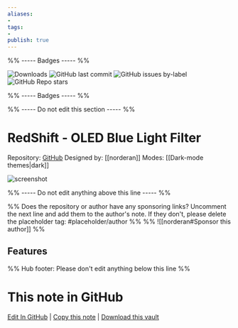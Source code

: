 ```yaml
---
aliases:
- 
tags: 
- 
publish: true
---
```


%% ----- Badges ----- %%

![Downloads](https://img.shields.io/badge/downloads-1506-573E7A?style=for-the-badge&logo=)
![GitHub last commit](https://img.shields.io/github/last-commit/norderan/RedShift-obsidian-theme?color=573E7A&label=last%20update&logo=github&style=for-the-badge)
![GitHub issues by-label](https://img.shields.io/github/issues/norderan/RedShift-obsidian-theme/help%20wanted?color=573E7A&logo=github&style=for-the-badge) 
![GitHub Repo stars](https://img.shields.io/github/stars/norderan/RedShift-obsidian-theme?color=573E7A&logo=github&style=for-the-badge)

%% ----- Badges ----- %%

%% ----- Do not edit this section ----- %%

# RedShift - OLED Blue Light Filter

Repository: [GitHub](https://github.com/norderan/RedShift-obsidian-theme)
Designed by: [[norderan]]
Modes: [[Dark-mode themes|dark]]



![screenshot](https://github.com/norderan/RedShift-obsidian-theme/raw/HEAD/screenshot.png)

%% ----- Do not edit anything above this line ----- %% 

%% Does the repository or author have any sponsoring links? Uncomment the next line and add them to the author's note. If they don't, please delete the placeholder tag: #placeholder/author %%
%% ![[norderan#Sponsor this author]] %%


## Features



%% Hub footer: Please don't edit anything below this line %%

# This note in GitHub

<span class="git-footer">[Edit In GitHub](https://github.dev/obsidian-community/obsidian-hub/blob/main/02%20-%20Community%20Expansions/02.05%20All%20Community%20Expansions/Themes/RedShift%3A%20OLED%20Blue%20Light%20Filter.md "git-hub-edit-note") | [Copy this note](https://raw.githubusercontent.com/obsidian-community/obsidian-hub/main/02%20-%20Community%20Expansions/02.05%20All%20Community%20Expansions/Themes/RedShift%3A%20OLED%20Blue%20Light%20Filter.md "git-hub-copy-note") | [Download this vault](https://github.com/obsidian-community/obsidian-hub/archive/refs/heads/main.zip "git-hub-download-vault") </span>
